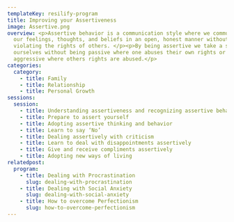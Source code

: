 ```yaml
---
templateKey: resilify-program
title: Improving your Assertiveness
image: Assertive.png
overview: <p>Assertive behavior is a communication style where we communicate
  our feelings, thoughts, and beliefs in an open, honest manner without
  violating the rights of others. </p><p>By being assertive we take a stand for
  ourselves without being passive where one abuses their own rights or
  aggressive where others rights are abused.</p>
categories:
  category:
    - title: Family
    - title: Relationship
    - title: Personal Growth
sessions:
  session:
    - title: Understanding assertiveness and recognizing assertive behavior
    - title: Prepare to assert yourself
    - title: Adopting assertive thinking and behavior
    - title: Learn to say ‘No’
    - title: Dealing assertively with criticism
    - title: Learn to deal with disappointments assertively
    - title: Give and receive compliments assertively
    - title: Adopting new ways of living
relatedpost:
  program:
    - title: Dealing with Procrastination
      slug: dealing-with-procrastination
    - title: Dealing with Social Anxiety
      slug: dealing-with-social-anxiety
    - title: How to overcome Perfectionism
      slug: how-to-overcome-perfectionism
---
```

